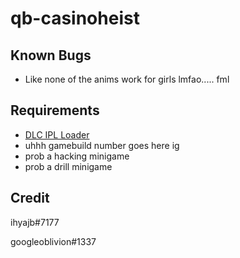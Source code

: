 # qb-casinoheist

 ## Known Bugs

 * Like none of the anims work for girls lmfao..... fml

 ## Requirements
 
 * [DLC IPL Loader](https://forum.cfx.re/t/cayo-perico-casino-dlc-ipl-loader/2099391)
 * uhhh gamebuild number goes here ig
 * prob a hacking minigame
 * prob a drill minigame

## Credit

ihyajb#7177

googleoblivion#1337
